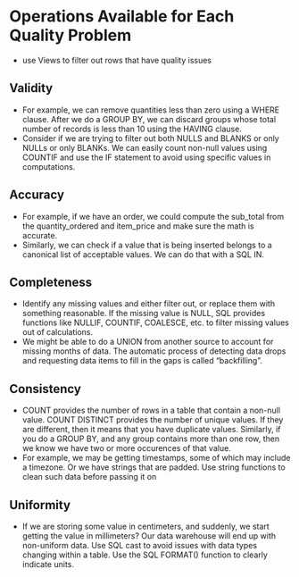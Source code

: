 # Operations Available for Each Quality Problem

- use Views to filter out rows that have quality issues

## Validity

- For example, we can remove quantities less than zero using a WHERE clause. After we do a GROUP BY, we can discard groups whose total number of records is less than 10 using the HAVING clause.
- Consider if we are trying to filter out both NULLS and BLANKS or only NULLs or only BLANKs. We can easily count non-null values using COUNTIF and use the IF statement to avoid using specific values in computations.

## Accuracy

- For example, if we have an order, we could compute the sub_total from the quantity_ordered and item_price and make sure the math is accurate.
- Similarly, we can check if a value that is being inserted belongs to a canonical list of acceptable values. We can do that with a SQL IN.

## Completeness

- Identify any missing values and either filter out, or replace them with something reasonable. If the missing value is NULL, SQL provides functions like NULLIF, COUNTIF, COALESCE, etc. to filter missing values out of calculations.
- We might be able to do a UNION from another source to account for missing months of data. The automatic process of detecting data drops and requesting data items to fill in the gaps is called “backfilling”.

## Consistency

- COUNT provides the number of rows in a table that contain a non-null value. COUNT DISTINCT provides the number of unique values. If they are different, then it means that you have duplicate values. Similarly, if you do a GROUP BY, and any group contains more than one row, then we know we have two or more occurences of that value.
- For example, we may be getting timestamps, some of which may include a timezone. Or we have strings that are padded. Use string functions to clean such data before passing it on

## Uniformity

- If we are storing some value in centimeters, and suddenly, we start getting the value in millimeters? Our data warehouse will end up with non-uniform data. Use SQL cast to avoid issues with data types changing within a table. Use the SQL FORMAT() function to clearly indicate units.
